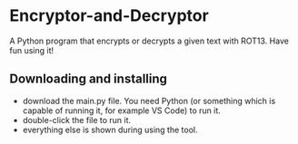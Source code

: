 # Encryptor-and-Decryptor
A Python program that encrypts or decrypts a given text with ROT13.
Have fun using it!

## Downloading and installing
- download the main.py file. You need Python (or something which is capable of running it, for example VS Code) to run it.
- double-click the file to run it.
- everything else is shown during using the tool.
